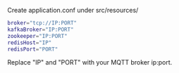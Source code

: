 Create application.conf under src/resources/
```sh
broker="tcp://IP:PORT"
kafkaBroker="IP:PORT"
zookeeper="IP:PORT"
redisHost="IP"
redisPort="PORT"
```
Replace "IP" and "PORT" with your MQTT broker ip:port.